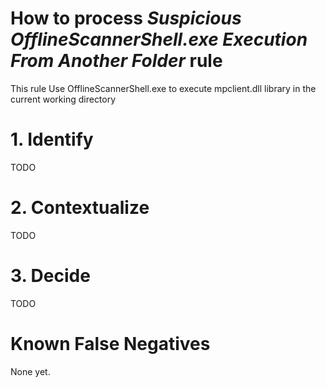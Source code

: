 # How to process *Suspicious OfflineScannerShell.exe Execution From Another Folder* rule
This rule Use OfflineScannerShell.exe to execute mpclient.dll library in the current working directory

# 1. Identify
TODO

# 2. Contextualize
TODO

# 3. Decide
TODO

# Known False Negatives
None yet.
